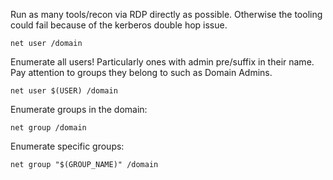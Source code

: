 Run as many tools/recon via RDP directly as possible. Otherwise the tooling could fail because of the kerberos double hop issue.
```batch
net user /domain
```
Enumerate all users! Particularly ones with admin pre/suffix in their name. Pay attention to groups they belong to such as Domain Admins.
```batch
net user $(USER) /domain
```
Enumerate groups in the domain:
```batch
net group /domain
```
Enumerate specific groups:
```batch
net group "$(GROUP_NAME)" /domain
```
